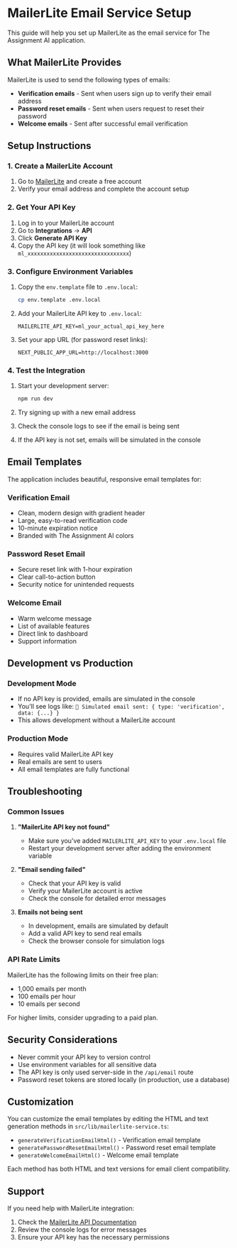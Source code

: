 # MailerLite Email Service Setup

This guide will help you set up MailerLite as the email service for The Assignment AI application.

## What MailerLite Provides

MailerLite is used to send the following types of emails:
- **Verification emails** - Sent when users sign up to verify their email address
- **Password reset emails** - Sent when users request to reset their password
- **Welcome emails** - Sent after successful email verification

## Setup Instructions

### 1. Create a MailerLite Account

1. Go to [MailerLite](https://www.mailerlite.com/) and create a free account
2. Verify your email address and complete the account setup

### 2. Get Your API Key

1. Log in to your MailerLite account
2. Go to **Integrations** → **API**
3. Click **Generate API Key**
4. Copy the API key (it will look something like `ml_xxxxxxxxxxxxxxxxxxxxxxxxxxxxxxxx`)

### 3. Configure Environment Variables

1. Copy the `env.template` file to `.env.local`:
   ```bash
   cp env.template .env.local
   ```

2. Add your MailerLite API key to `.env.local`:
   ```
   MAILERLITE_API_KEY=ml_your_actual_api_key_here
   ```

3. Set your app URL (for password reset links):
   ```
   NEXT_PUBLIC_APP_URL=http://localhost:3000
   ```

### 4. Test the Integration

1. Start your development server:
   ```bash
   npm run dev
   ```

2. Try signing up with a new email address
3. Check the console logs to see if the email is being sent
4. If the API key is not set, emails will be simulated in the console

## Email Templates

The application includes beautiful, responsive email templates for:

### Verification Email
- Clean, modern design with gradient header
- Large, easy-to-read verification code
- 10-minute expiration notice
- Branded with The Assignment AI colors

### Password Reset Email
- Secure reset link with 1-hour expiration
- Clear call-to-action button
- Security notice for unintended requests

### Welcome Email
- Warm welcome message
- List of available features
- Direct link to dashboard
- Support information

## Development vs Production

### Development Mode
- If no API key is provided, emails are simulated in the console
- You'll see logs like: `📧 Simulated email sent: { type: 'verification', data: {...} }`
- This allows development without a MailerLite account

### Production Mode
- Requires valid MailerLite API key
- Real emails are sent to users
- All email templates are fully functional

## Troubleshooting

### Common Issues

1. **"MailerLite API key not found"**
   - Make sure you've added `MAILERLITE_API_KEY` to your `.env.local` file
   - Restart your development server after adding the environment variable

2. **"Email sending failed"**
   - Check that your API key is valid
   - Verify your MailerLite account is active
   - Check the console for detailed error messages

3. **Emails not being sent**
   - In development, emails are simulated by default
   - Add a valid API key to send real emails
   - Check the browser console for simulation logs

### API Rate Limits

MailerLite has the following limits on their free plan:
- 1,000 emails per month
- 100 emails per hour
- 10 emails per second

For higher limits, consider upgrading to a paid plan.

## Security Considerations

- Never commit your API key to version control
- Use environment variables for all sensitive data
- The API key is only used server-side in the `/api/email` route
- Password reset tokens are stored locally (in production, use a database)

## Customization

You can customize the email templates by editing the HTML and text generation methods in `src/lib/mailerlite-service.ts`:

- `generateVerificationEmailHtml()` - Verification email template
- `generatePasswordResetEmailHtml()` - Password reset email template  
- `generateWelcomeEmailHtml()` - Welcome email template

Each method has both HTML and text versions for email client compatibility.

## Support

If you need help with MailerLite integration:
1. Check the [MailerLite API Documentation](https://developers.mailerlite.com/)
2. Review the console logs for error messages
3. Ensure your API key has the necessary permissions 